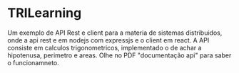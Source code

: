 # TRILearning
Um exemplo de API Rest e client para a materia de sistemas distribuidos, onde a api rest e em nodejs com expressjs e o client em react. A API consiste em calculos trigonometricos, implementado o de achar a hipotenusa, perimetro e areas.
Olhe no PDF "documentação api" para saber o funcionamneto.
